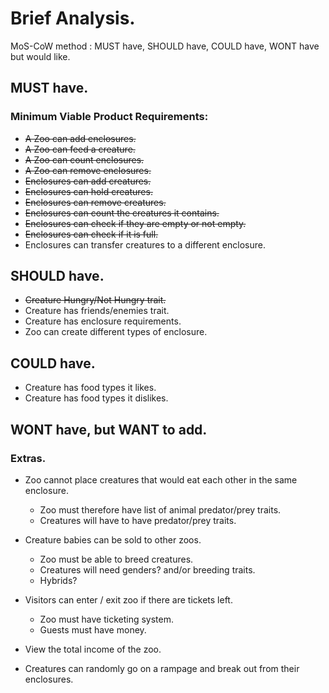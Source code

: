 # Brief Analysis.

MoS-CoW method : MUST have, SHOULD have, COULD have, WONT have but would like.

## MUST have.
### Minimum Viable Product Requirements:

* ~~A Zoo can add enclosures.~~
* ~~A Zoo can feed a creature.~~
* ~~A Zoo can count enclosures.~~
* ~~A Zoo can remove enclosures.~~
* ~~Enclosures can add creatures.~~
* ~~Enclosures can hold creatures.~~
* ~~Enclosures can remove creatures.~~
* ~~Enclosures can count the creatures it contains.~~
* ~~Enclosures can check if they are empty or not empty.~~
* ~~Enclosures can check if it is full.~~
* Enclosures can transfer creatures to a different enclosure.

## SHOULD have.

* ~~Creature Hungry/Not Hungry trait.~~
* Creature has friends/enemies trait.
* Creature has enclosure requirements.
* Zoo can create different types of enclosure.

## COULD have.

* Creature has food types it likes.
* Creature has food types it dislikes.

## WONT have, but WANT to add.
### Extras.

* Zoo cannot place creatures that would eat each other in the same enclosure.
  + Zoo must therefore have list of animal predator/prey traits.
  + Creatures will have to have predator/prey traits.

* Creature babies can be sold to other zoos.
  + Zoo must be able to breed creatures.
  + Creatures will need genders? and/or breeding traits.
  + Hybrids?

* Visitors can enter / exit zoo if there are tickets left.
  + Zoo must have ticketing system.
  + Guests must have money.

* View the total income of the zoo.
* Creatures can randomly go on a rampage and break out from their enclosures.
